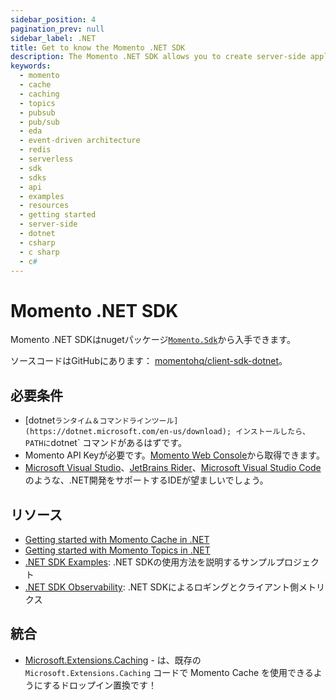 ```yaml
---
sidebar_position: 4
pagination_prev: null
sidebar_label: .NET
title: Get to know the Momento .NET SDK
description: The Momento .NET SDK allows you to create server-side applications in C#, and take advantage of Momento's caching and pub-sub features. Find resources and examples here!
keywords:
  - momento
  - cache
  - caching
  - topics
  - pubsub
  - pub/sub
  - eda
  - event-driven architecture
  - redis
  - serverless
  - sdk
  - sdks
  - api
  - examples
  - resources
  - getting started
  - server-side
  - dotnet
  - csharp
  - c sharp
  - c#
---
```


# Momento .NET SDK

Momento .NET SDKはnugetパッケージ[`Momento.Sdk`](https://www.nuget.org/packages/Momento.Sdk)から入手できます。

ソースコードはGitHubにあります： [momentohq/client-sdk-dotnet](https://github.com/momentohq/client-sdk-dotnet)。

## 必要条件

- [dotnet` ランタイム＆コマンドラインツール](https://dotnet.microsoft.com/en-us/download); インストールしたら、PATHに `dotnet` コマンドがあるはずです。
- Momento API Keyが必要です。[Momento Web Console](https://console.gomomento.com/)から取得できます。
- [Microsoft Visual Studio](https://visualstudio.microsoft.com/vs)、[JetBrains Rider](https://www.jetbrains.com/rider/)、[Microsoft Visual Studio Code](https://code.visualstudio.com/)のような、.NET開発をサポートするIDEが望ましいでしょう。

## リソース

- [Getting started with Momento Cache in .NET](./cache.mdx)
- [Getting started with Momento Topics in .NET](./topics.mdx)
- [.NET SDK Examples](https://github.com/momentohq/client-sdk-dotnet/blob/main/examples/README.md): .NET SDKの使用方法を説明するサンプルプロジェクト
- [.NET SDK Observability](./observability.mdx): .NET SDKによるロギングとクライアント側メトリクス

## 統合

- [Microsoft.Extensions.Caching](https://github.com/chrisoverzero/Momento.Extensions.Caching) - は、既存の `Microsoft.Extensions.Caching` コードで Momento Cache を使用できるようにするドロップイン置換です！
